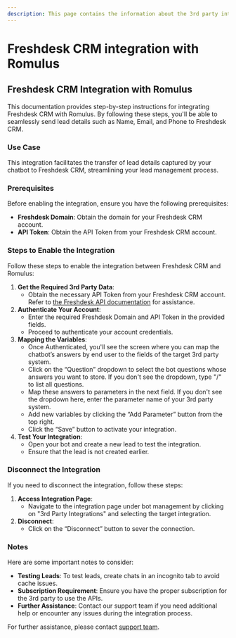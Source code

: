 ```yaml
---
description: This page contains the information about the 3rd party integrations.
---
```


# Freshdesk CRM integration with Romulus

## Freshdesk CRM Integration with Romulus

This documentation provides step-by-step instructions for integrating Freshdesk CRM with Romulus. By following these steps, you'll be able to seamlessly send lead details such as Name, Email, and Phone to Freshdesk CRM.

### Use Case

This integration facilitates the transfer of lead details captured by your chatbot to Freshdesk CRM, streamlining your lead management process.

### Prerequisites

Before enabling the integration, ensure you have the following prerequisites:

* **Freshdesk Domain**: Obtain the domain for your Freshdesk CRM account.
* **API Token**: Obtain the API Token from your Freshdesk CRM account.

### Steps to Enable the Integration

Follow these steps to enable the integration between Freshdesk CRM and Romulus:

1. **Get the Required 3rd Party Data**:
   * Obtain the necessary API Token from your Freshdesk CRM account. Refer to [the Freshdesk API documentation](https://developer.freshdesk.com/api/v1/#introduction) for assistance.
2. **Authenticate Your Account**:
   * Enter the required Freshdesk Domain and API Token in the provided fields.
   * Proceed to authenticate your account credentials.
3. **Mapping the Variables**:
   * Once Authenticated, you'll see the screen where you can map the chatbot’s answers by end user to the fields of the target 3rd party system.
   * Click on the “Question” dropdown to select the bot questions whose answers you want to store. If you don't see the dropdown, type "/" to list all questions.
   * Map these answers to parameters in the next field. If you don't see the dropdown here, enter the parameter name of your 3rd party system.
   * Add new variables by clicking the “Add Parameter” button from the top right.
   * Click the “Save” button to activate your integration.
4. **Test Your Integration**:
   * Open your bot and create a new lead to test the integration.
   * Ensure that the lead is not created earlier.

### Disconnect the Integration

If you need to disconnect the integration, follow these steps:

1. **Access Integration Page**:
   * Navigate to the integration page under bot management by clicking on "3rd Party Integrations" and selecting the target integration.
2. **Disconnect**:
   * Click on the “Disconnect” button to sever the connection.

### Notes

Here are some important notes to consider:

* **Testing Leads**: To test leads, create chats in an incognito tab to avoid cache issues.
* **Subscription Requirement**: Ensure you have the proper subscription for the 3rd party to use the APIs.
* **Further Assistance**: Contact our support team if you need additional help or encounter any issues during the integration process.

For further assistance, please contact [support team](mailto:support@example.com).
